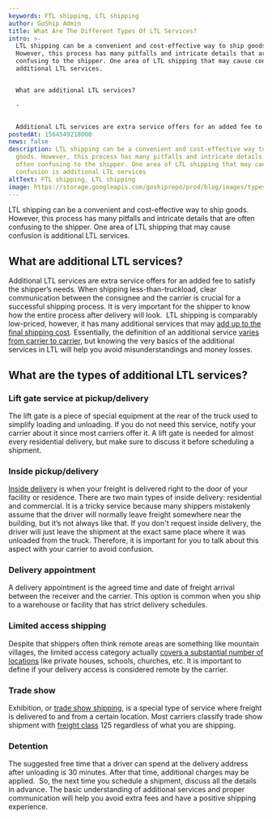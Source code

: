 ```yaml
---
keywords: FTL shipping, LTL shipping
author: GoShip Admin
title: What Are The Different Types Of LTL Services?
intro: >-
  LTL shipping can be a convenient and cost-effective way to ship goods.
  However, this process has many pitfalls and intricate details that are often
  confusing to the shipper. One area of LTL shipping that may cause confusion is
  additional LTL services.  


  What are additional LTL services?

  -


  Additional LTL services are extra service offers for an added fee to satisfy the shipper’s needs. When shipping less-than-truckload, clear communication between the consignee and the carrier is crucial for a successful s
postedAt: 1564549218000
news: false
description: LTL shipping can be a convenient and cost-effective way to ship
  goods. However, this process has many pitfalls and intricate details that are
  often confusing to the shipper. One area of LTL shipping that may cause
  confusion is additional LTL services
altText: FTL shipping, LTL shipping
image: https://storage.googleapis.com/goshiprepo/prod/blog/images/types-of-ltl-additional-services.jpg
---
```

LTL shipping can be a convenient and cost-effective way to ship goods. However, this process has many pitfalls and intricate details that are often confusing to the shipper. One area of LTL shipping that may cause confusion is additional LTL services. 

## What are additional LTL services?

Additional LTL services are extra service offers for an added fee to satisfy the shipper’s needs. When shipping less-than-truckload, clear communication between the consignee and the carrier is crucial for a successful shipping process. It is very important for the shipper to know how the entire process after delivery will look.  LTL shipping is comparably low-priced, however, it has many additional services that may [add up to the final shipping cost](https://www.goship.com/blog/how-to-avoid-unwanted-shipping-costs/). Essentially, the definition of an additional service [varies from carrier to carrier,](https://www.goship.com/blog/how-to-choose-the-right-ltl-carriers/) but knowing the very basics of the additional services in LTL will help you avoid misunderstandings and money losses. 

## What are the types of additional LTL services? 

### Lift gate service at pickup/delivery

The lift gate is a piece of special equipment at the rear of the truck used to simplify loading and unloading. If you do not need this service, notify your carrier about it since most carriers offer it. A lift gate is needed for almost every residential delivery, but make sure to discuss it before scheduling a shipment. 

### Inside pickup/delivery

[Inside delivery](https://www.goship.com/blog/what-is-inside-delivery/) is when your freight is delivered right to the door of your facility or residence. There are two main types of inside delivery: residential and commercial. It is a tricky service because many shippers mistakenly assume that the driver will normally leave freight somewhere near the building, but it’s not always like that. If you don't request inside delivery, the driver will just leave the shipment at the exact same place where it was unloaded from the truck. Therefore, it is important for you to talk about this aspect with your carrier to avoid confusion. 

### Delivery appointment

A delivery appointment is the agreed time and date of freight arrival between the receiver and the carrier. This option is common when you ship to a warehouse or facility that has strict delivery schedules. 

### Limited access shipping 

Despite that shippers often think remote areas are something like mountain villages, the limited access category actually [covers a substantial number of locations](https://www.goship.com/blog/limited-access-shipping-location/) like private houses, schools, churches, etc. It is important to define if your delivery access is considered remote by the carrier. 

### Trade show

Exhibition, or [trade show shipping](https://www.goship.com/blog/trade-show-shipping-3-things-to-know/), is a special type of service where freight is delivered to and from a certain location. Most carriers classify trade show shipment with [freight class](https://www.fmcsa.dot.gov/national-training-center/search-classes) 125 regardless of what you are shipping. 

### Detention

The suggested free time that a driver can spend at the delivery address after unloading is 30 minutes. After that time, additional charges may be applied.  So, the next time you schedule a shipment, discuss all the details in advance. The basic understanding of additional services and proper communication will help you avoid extra fees and have a positive shipping experience.
